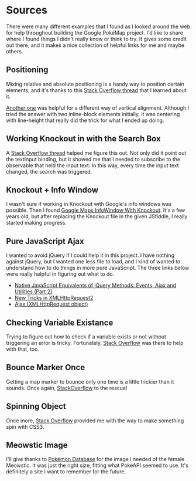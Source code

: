 Sources
=======

There were many different examples that I found as I looked around the web for help throughout building the Google PokéMap project. I'd like to share where I found things I didn't really know or think to try. It gives some credit out there, and it makes a nice collection of helpful links for me and maybe others.


Positioning
-----------

Mixing relative and absolute positioning is a handy way to position certain elements, and it's thanks to this [Stack Overflow thread](https://stackoverflow.com/questions/6040005/relatively-position-an-element-without-it-taking-up-space-in-document-flow) that I learned about it.

[Another one](https://stackoverflow.com/questions/7273338/how-to-vertically-align-an-image-inside-div) was helpful for a different way of vertical alignment. Although I tried the answer with two inline-block elements initially, it was centering with line-height that really did the trick for what I ended up doing.


Working Knockout in with the Search Box
---------------------------------------

A [Stack Overflow thread](https://stackoverflow.com/questions/9543304/knockout-js-input-box-event-change-passes-old-value) helped me figure this out. Not only did it point out the textInput binding, but it showed me that I needed to subscribe to the observable that held the input text. In this way, every time the input text changed, the search was triggered.


Knockout + Info Window
----------------------

I wasn't sure if working in Knockout with Google's info windows was possible. Then I found [Google Maps InfoWindow With Knockout](http://techcrawler.riedme.de/2012/09/14/google-maps-infowindow-with-knockout/). It's a few years old, but after replacing the Knockout file in the given JSfiddle, I really started making progress.


Pure JavaScript Ajax
--------------------

I wanted to avoid jQuery if I could help it in this project. I have nothing against jQuery, but I wanted one less file to load, and I kind of wanted to understand how to do things in more pure JavaScript. The three links below were really helpful in figuring out what to do.

 * [Native JavaScript Equivalents of jQuery Methods: Events, Ajax and Utilities (Part 2)](http://www.sitepoint.com/jquery-vs-raw-javascript-3-events-ajax/)
 * [New Tricks in XMLHttpRequest2](http://www.html5rocks.com/en/tutorials/file/xhr2/)
 * [Ajax (XMLHttpRequest object)](http://www.javascriptkit.com/jsref/ajax.shtml)


Checking Variable Existance
---------------------------

Trying to figure out how to check if a variable exists or not without triggering an error is tricky. Fortunately, [Stack Overflow](https://stackoverflow.com/questions/5113374/javascript-check-if-variable-exists-is-defined-initialized-which-method-is-b) was there to help with that, too.


Bounce Marker Once
------------------

Getting a map marker to bounce only one time is a little trickier than it sounds. Once again, [StackOverflow](https://stackoverflow.com/questions/7339200/bounce-a-pin-in-google-maps-once) to the rescue!


Spinning Object
---------------

Once more, [Stack Overflow](https://stackoverflow.com/questions/14859322/css3-spin-animation) provided me with the way to make something spin with CSS3.

Meowstic Image
--------------

I'll give thanks to [Pokémon Database](http://pokemondb.net/) for the image I needed of the female Meowstic. It was just the right size, fitting what PokéAPI seemed to use. It's definitely a site I want to remember for the future.